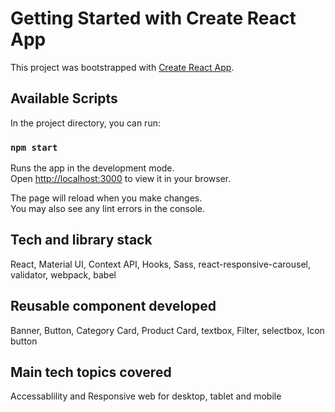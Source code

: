 # Getting Started with Create React App

This project was bootstrapped with [Create React App](https://github.com/facebook/create-react-app).

## Available Scripts

In the project directory, you can run:

### `npm start`

Runs the app in the development mode.\
Open [http://localhost:3000](http://localhost:3000) to view it in your browser.

The page will reload when you make changes.\
You may also see any lint errors in the console.

 ## Tech and library stack
 React, Material UI, Context API, Hooks, Sass, react-responsive-carousel, validator, webpack, babel
 
 ## Reusable component developed
 Banner, Button, Category Card, Product Card, textbox, Filter, selectbox, Icon button
 
 ## Main tech topics covered
 Accessablility and Responsive web for desktop, tablet and mobile
